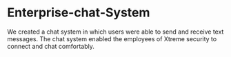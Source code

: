 # Enterprise-chat-System
We created a chat system in which users were able to send and receive text messages. The chat system enabled the employees of Xtreme security to connect and chat comfortably.
